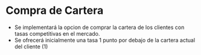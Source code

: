 # Compra de Cartera

- Se implementará la opcion de comprar la cartera de los clientes con tasas competitivas en el mercado.
- Se ofrecerá inicialmente una tasa 1 punto por debajo de la cartera actual del cliente (1)